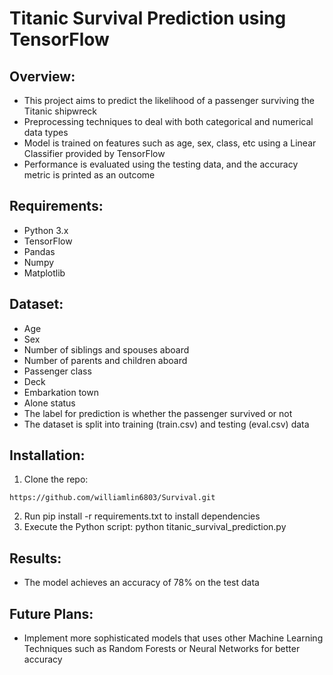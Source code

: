 # Titanic Survival Prediction using TensorFlow

## Overview:

- This project aims to predict the likelihood of a passenger surviving the Titanic shipwreck
- Preprocessing techniques to deal with both categorical and numerical data types
- Model is trained on features such as age, sex, class, etc using a Linear Classifier provided by TensorFlow
- Performance is evaluated using the testing data, and the accuracy metric is printed as an outcome

## Requirements:

- Python 3.x
- TensorFlow
- Pandas
- Numpy
- Matplotlib

## Dataset:

- Age  
- Sex  
- Number of siblings and spouses aboard  
- Number of parents and children aboard  
- Passenger class  
- Deck  
- Embarkation town   
- Alone status   
- The label for prediction is whether the passenger survived or not
- The dataset is split into training (train.csv) and testing (eval.csv) data

## Installation: 

1. Clone the repo:
```
https://github.com/williamlin6803/Survival.git
```
2. Run pip install -r requirements.txt to install dependencies
3. Execute the Python script: python titanic_survival_prediction.py

## Results:

- The model achieves an accuracy of 78% on the test data

## Future Plans:

- Implement more sophisticated models that uses other Machine Learning Techniques such as Random Forests or Neural Networks for better accuracy

